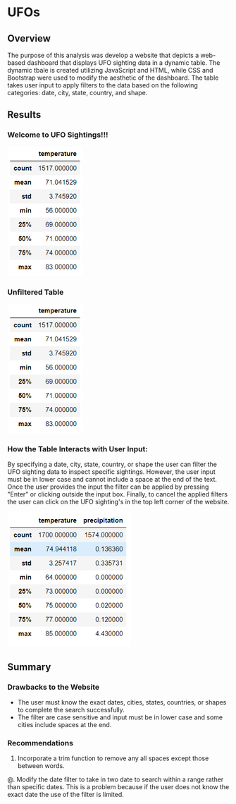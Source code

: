 # UFOs


## **Overview**
The purpose of this analysis was develop a website that depicts a web-based dashboard that displays UFO sighting data in a dynamic table. The dynamic tbale is created utilizing JavaScript and HTML, while CSS and Bootstrap were used to modify the aesthetic of the dashboard. The table takes user input to apply filters to the data based on the following categories: date, city, state, country, and shape.


## **Results**

### Welcome to UFO Sightings!!!

![Welcome](https://github.com/OmarQasem94/surfs_up/blob/main/Resources/Dec_Temp_Stats.PNG)
 
### Unfiltered Table

![Unfiltered](https://github.com/OmarQasem94/surfs_up/blob/main/Resources/Dec_Temp_Stats.PNG)

### How the Table Interacts with User Input:

By specifying a date, city, state, country, or shape the user can filter the UFO sighting data to inspect specific sightings. However, the user input must be in lower case and cannot include a space at the end of the text. Once the user provides the input the filter can be applied by pressing "Enter" or clicking outside the input box. Finally, to cancel the applied filters the user can click on the UFO sighting's in the top left corner of the website.

![Filtered](https://github.com/OmarQasem94/surfs_up/blob/main/Resources/June_Temp_Prec_Stats.PNG)


## **Summary**

### Drawbacks to the Website

* The user must know the exact dates, cities, states, countries, or shapes to complete the search successfully.
* The filter are case sensitive and input must be in lower case and some cities include spaces at the end.

### Recommendations

1. Incorporate a trim function to remove any all spaces except those between words.

@. Modify the date filter to take in two date to search within a range rather than specific dates. This is a problem because if the user does not know the exact date the use of the filter is limited.
